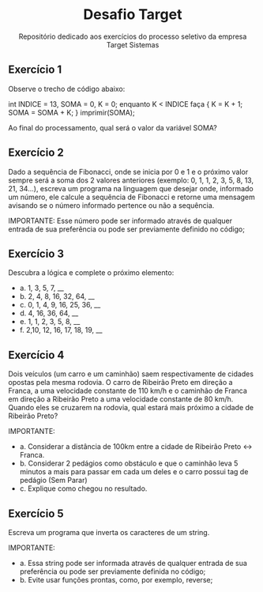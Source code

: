 <h1 align="center">Desafio Target</h1>
<p align="center">Repositório dedicado aos exercícios do processo seletivo da empresa Target Sistemas</p>

**<h2>Exercício 1</h2>**
<p>Observe o trecho de código abaixo:

int INDICE = 13, SOMA = 0, K = 0;
enquanto K < INDICE faça
{
K = K + 1;
SOMA = SOMA + K;
}
imprimir(SOMA);

Ao final do processamento, qual será o valor da variável SOMA?</p>

**<h2>Exercício 2</h2>**
<p> Dado a sequência de Fibonacci, onde se inicia por 0 e 1 e o próximo valor sempre será a soma dos 2 valores anteriores (exemplo: 0, 1, 1, 2, 3, 5, 8, 13, 21, 34...), escreva um programa na linguagem que desejar onde, informado um número, ele calcule a sequência de Fibonacci e retorne uma mensagem avisando se o número informado pertence ou não a sequência.

IMPORTANTE:
Esse número pode ser informado através de qualquer entrada de sua preferência ou pode ser previamente definido no código;</p>

**<h2>Exercício 3</h2>**
<p>Descubra a lógica e complete o próximo elemento:

- a. 1, 3, 5, 7, __
- b. 2, 4, 8, 16, 32, 64, __
- c. 0, 1, 4, 9, 16, 25, 36, __
- d. 4, 16, 36, 64, __
- e. 1, 1, 2, 3, 5, 8, __
- f. 2,10, 12, 16, 17, 18, 19, __</p>

**<h2>Exercício 4</h2>**
<p>Dois veículos (um carro e um caminhão) saem respectivamente de cidades opostas pela mesma rodovia. O carro de Ribeirão Preto em direção a Franca, a uma velocidade constante de 110 km/h e o caminhão de Franca em direção a Ribeirão Preto a uma velocidade constante de 80 km/h. Quando eles se cruzarem na rodovia, qual estará mais próximo a cidade de Ribeirão Preto?

IMPORTANTE:
- a. Considerar a distância de 100km entre a cidade de Ribeirão Preto <-> Franca.
- b. Considerar 2 pedágios como obstáculo e que o caminhão leva 5 minutos a mais para passar em cada um deles e o carro possui tag de pedágio (Sem Parar)
- c. Explique como chegou no resultado.</p>

**<h2>Exercício 5</h2>**
<p>Escreva um programa que inverta os caracteres de um string.

IMPORTANTE:
- a. Essa string pode ser informada através de qualquer entrada de sua preferência ou pode ser previamente definida no código;
- b. Evite usar funções prontas, como, por exemplo, reverse;</p>